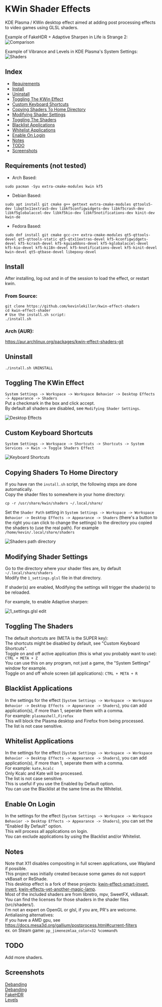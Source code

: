 # KWin Shader Effects
KDE Plasma / KWin desktop effect aimed at adding post processing effects to video games using GLSL shaders.

Example of FakeHDR + Adaptive Sharpen in Life is Strange 2:  
![Comparison](https://github.com/kevinlekiller/kwin-effect-shaders/raw/main/images/comparison.png)

Example of Vibrance and Levels in KDE Plasma's System Settings:
![Shaders](https://github.com/kevinlekiller/kwin-effect-shaders/raw/main/images/shaders.png)
## Index
- [Requirements](#requirements-not-tested)
- [Install](#install)
- [Uninstall](#uninstall)
- [Toggling The KWin Effect](#toggling-the-kwin-effect)
- [Custom Keyboard Shortcuts](#custom-keyboard-shortcuts)
- [Copying Shaders To Home Directory](#copying-shaders-to-home-directory)
- [Modifying Shader Settings](#modifying-shader-settings)
- [Toggling The Shaders](#toggling-the-shaders)
- [Blacklist Applications](#blacklist-applications)
- [Whitelist Applications](#whitelist-applications)
- [Enable On Login](#enable-on-login)
- [Notes](#notes)
- [TODO](#todo)
- [Screenshots](#screenshots)
## Requirements (not tested)
- Arch Based:

`sudo pacman -Syu extra-cmake-modules kwin kf5`
- Debian Based:

`sudo apt install git cmake g++ gettext extra-cmake-modules qttools5-dev libqt5x11extras5-dev libkf5configwidgets-dev libkf5crash-dev libkf5globalaccel-dev libkf5kio-dev libkf5notifications-dev kinit-dev kwin-de`
- Fedora Based:

`sudo dnf install git cmake gcc-c++ extra-cmake-modules qt5-qttools-devel qt5-qttools-static qt5-qtx11extras-devel kf5-kconfigwidgets-devel kf5-kcrash-devel kf5-kguiaddons-devel kf5-kglobalaccel-devel kf5-kio-devel kf5-ki18n-devel kf5-knotifications-devel kf5-kinit-devel kwin-devel qt5-qtbase-devel libepoxy-devel`

## Install
After installing, log out and in of the session to load the effect, or restart kwin.
### From Source:
    git clone https://github.com/kevinlekiller/kwin-effect-shaders
    cd kwin-effect-shader
    # Use the install.sh script:
    ./install.sh

### Arch (AUR):
https://aur.archlinux.org/packages/kwin-effect-shaders-git

## Uninstall
    ./install.sh UNINSTALL

## Toggling The KWin Effect
`System Settings -> Workspace -> Workspace Behavior -> Desktop Effects -> Appearance -> Shaders`  
Put a checkmark in the box and click accept.  
By default all shaders are disabled, see `Modifying Shader Settings`.

![Desktop Effects](https://github.com/kevinlekiller/kwin-effect-shaders/raw/main/images/settings1.png)

## Custom Keyboard Shortcuts
`System Settings -> Workspace -> Shortcuts -> Shortcuts -> System Services -> Kwin -> Toggle Shaders Effect`

![Keyboard Shortcuts](https://github.com/kevinlekiller/kwin-effect-shaders/raw/main/images/shortcuts.png)

## Copying Shaders To Home Directory
If you have ran the `install.sh` script, the following steps are done automatically.  
Copy the shader files to somewhere in your home directory:

    cp -r /usr/share/kwin/shaders ~/.local/share/  
Set the `Shader Path` setting in `System Settings -> Workspace -> Workspace Behavior -> Desktop Effects -> Appearance -> Shaders` (there's a button to the right you can click to change the settings) to the directory you copied the shaders to (use the real path). 
For example `/home/kevin/.local/share/shaders`

![Shaders path directory](https://github.com/kevinlekiller/kwin-effect-shaders/raw/main/images/settings2.png)

## Modifying Shader Settings
Go to the directory where your shader files are, by default `~/.local/share/shaders`  
Modify the `1_settings.glsl` file in that directory.

If shader(s) are enabled, Modifying the settings will trigger the shader(s) to be reloaded.

For example, to enable Adaptive sharpen:

![1_settings.glsl edit](https://github.com/kevinlekiller/kwin-effect-shaders/raw/main/images/shader_file.png)

## Toggling The Shaders
The default shortcuts are (META is the SUPER key):  
The shortcuts might be disabled by default, see "Custom Keyboard Shortcuts".  
Toggle on and off active application (this is what you probably want to use): `CTRL + META + Z`  
You can use this on any program, not just a game, the "System Settings" window for example.  
Toggle on and off whole screen (all applications): `CTRL + META + R`

## Blacklist Applications
In the settings for the effect (`System Settings -> Workspace -> Workspace Behavior -> Desktop Effects -> Appearance -> Shaders`), you can add application(s), if more than 1, seperate them with a comma.  
For example: `plasmashell,Firefox`  
This will block the Plasma desktop and Firefox from being processed.  
The list is not case sensitive.

## Whitelist Applications
In the settings for the effect (`System Settings -> Workspace -> Workspace Behavior -> Desktop Effects -> Appearance -> Shaders`), you can add application(s), if more than 1, seperate them with a comma.  
For example: `kate,kcalc`  
Only Kcalc and Kate will be processed.  
The list is not case sensitive.  
This is useful if you use the Enabled by Default option.  
You can use the Blacklist at the same time as the Whitelist.

## Enable On Login
In the settings for the effect (`System Settings -> Workspace -> Workspace Behavior -> Desktop Effects -> Appearance -> Shaders`), you can set the "Enabled By Default" option.  
This will process all applications on login.  
You can exclude applications by using the Blacklist and/or Whitelist.

## Notes
Note that X11 disables compositing in full screen applications, use Wayland if possible.  
This project was initially created because some games do not support vkBasalt or ReShade.  
This desktop effect is a fork of these projects: [kwin-effect-smart-invert](https://github.com/natask/kwin-effect-smart-invert), [invert](https://github.com/KDE/kwin/tree/master/src/effects/invert), [kwin-effects-yet-another-magic-lamp](https://github.com/zzag/kwin-effects-yet-another-magic-lamp).  
Most of the included shaders are from libretro, mpv, SweetFX, vkBasalt.  
You can find the licenses for those shaders in the shader files (src/shaders/).  
I'm not an expert on OpenGL or glsl, if you are, PR's are welcome.  
Antialiasing alternatives:  
If you have a AMD  gpu, see https://docs.mesa3d.org/gallium/postprocess.html#current-filters  
ex. on Steam game: `pp_jimenezmlaa_color=32 %command%`

## TODO
Add more shaders.

## Screenshots
[Debanding](https://cdn.knightlab.com/libs/juxtapose/latest/embed/index.html?uid=ae7aca12-941d-11ec-a554-13fc6baea232)  
[Debanding](https://cdn.knightlab.com/libs/juxtapose/latest/embed/index.html?uid=ff817972-92b2-11ec-a554-13fc6baea232)  
[FakeHDR](https://cdn.knightlab.com/libs/juxtapose/latest/embed/index.html?uid=07c3c256-92b4-11ec-a554-13fc6baea232)  
[Levels](https://cdn.knightlab.com/libs/juxtapose/latest/embed/index.html?uid=5fb083ae-92b5-11ec-a554-13fc6baea232)  
